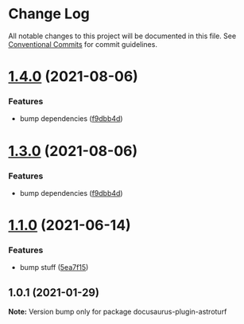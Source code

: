# Change Log

All notable changes to this project will be documented in this file.
See [Conventional Commits](https://conventionalcommits.org) for commit guidelines.

# [1.4.0](https://github.com/jquense/docusaurus-plugins/compare/v1.2.0...v1.4.0) (2021-08-06)


### Features

* bump dependencies ([f9dbb4d](https://github.com/jquense/docusaurus-plugins/commit/f9dbb4d42f41d25b78d53e7465a6cc737f7a1290))





# [1.3.0](https://github.com/jquense/docusaurus-plugins/compare/v1.2.0...v1.3.0) (2021-08-06)


### Features

* bump dependencies ([f9dbb4d](https://github.com/jquense/docusaurus-plugins/commit/f9dbb4d42f41d25b78d53e7465a6cc737f7a1290))





# [1.1.0](https://github.com/jquense/docusaurus-plugins/compare/v1.0.3...v1.1.0) (2021-06-14)


### Features

* bump stuff ([5ea7f15](https://github.com/jquense/docusaurus-plugins/commit/5ea7f150ac3a18f0a0810ce48373cee04164803c))





## 1.0.1 (2021-01-29)

**Note:** Version bump only for package docusaurus-plugin-astroturf
